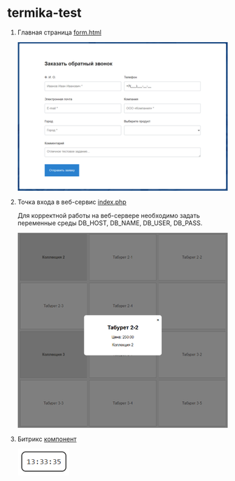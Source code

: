 # termika-test

1. Главная страница [form.html](/first-task/pages/form.html)

    ![](/examples/first-task.png "скриншот формы")


2. Точка входа в веб-сервис [index.php](/second-task/src/public/index.php)

    Для корректной работы на веб-сервере необходимо задать переменные среды DB_HOST, DB_NAME, DB_USER, DB_PASS.

    ![](/examples/second-task.png "скриншот списка товаров и коллекций")


3. Битрикс [компонент](/third-task/time_component/)

    ![](/examples/third-task.png "скриншот компонента")